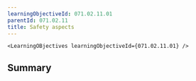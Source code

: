 ```yaml
---
learningObjectiveId: 071.02.11.01
parentId: 071.02.11
title: Safety aspects
---
```


```tsx eval
<LearningOBjectives learningObjectiveId={071.02.11.01} />
```

## Summary

